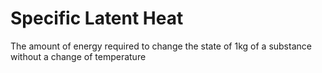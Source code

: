 # Specific Latent Heat
The amount of energy required to change the state of 1kg of a substance without a change of temperature